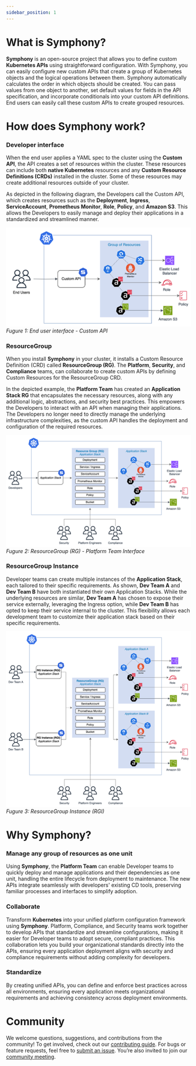 ```yaml
---
sidebar_position: 1
---
```

# What is Symphony?

**Symphony** is an open-source project that allows you to define custom
**Kubernetes APIs** using straightforward configuration. With Symphony,
you can easily configure new custom APIs that create a group of Kubernetes
objects and the logical operations between them. Symphony automatically
calculates the order in which objects should be created. You can pass values
from one object to another, set default values for fields in the API
specification, and incorporate conditionals into your custom API definitions.
End users can easily call these custom APIs to create grouped resources.

# How does Symphony work?

### Developer interface

When the end user applies a YAML spec to the cluster using the **Custom API**,
the API creates a set of resources within the cluster. These resources can
include both **native Kubernetes** resources and any **Custom Resource Definitions (CRDs)**
installed in the cluster. Some of these resources may create additional resources
outside of your cluster.

As depicted in the following diagram, the Developers call the Custom API, which
creates resources such as the **Deployment**, **Ingress**, **ServiceAccount**, **Prometheus Monitor**,
**Role**, **Policy**, and **Amazon S3**. This allows the Developers to easily manage and deploy
their applications in a standardized and streamlined manner.

![End user interface - Custom API](../../../images/architecture-diagrams/Symphony-Dev-Interface.png)
_Fugure 1: End user interface - Custom API_

### ResourceGroup

When you install **Symphony** in your cluster, it installs a Custom Resource Definition (CRD)
called **ResourceGroup (RG)**. The **Platform**, **Security**, and **Compliance** teams, can
collaborate to create custom APIs by defining Custom Resources for the ResourceGroup CRD.

In the depicted example, the **Platform Team** has created an **Application Stack RG** that encapsulates
the necessary resources, along with any additional logic, abstractions, and security best practices.
This empowers the Developers to interact with an API when managing their applications. The Developers
no longer need to directly manage the underlying infrastructure complexities, as the custom API
handles the deployment and configuration of the required resources.

![Platform Team Interface](../../../images/architecture-diagrams/Symphony-Platform-Team.png)
_Fugure 2: ResourceGroup (RG) - Platform Team Interface_

### ResourceGroup Instance

Developer teams can create multiple instances of the **Application Stack**, each tailored to their
specific requirements. As shown, **Dev Team A** and **Dev Team B** have both instantiated their own Application
Stacks. While the underlying resources are similar, **Dev Team A** has chosen to expose their service externally,
leveraging the Ingress option, while **Dev Team B** has opted to keep their service internal to the cluster.
This flexibility allows each development team to customize their application stack based on their specific
requirements.

![ResourceGroup Instance](../../../images/architecture-diagrams/Symphony-Instance.png)
_Fugure 3: ResourceGroup Instance (RGI)_

# Why Symphony?

### Manage any group of resources as one unit

Using **Symphony**, the **Platform Team** can enable Developer teams to quickly deploy and manage applications
and their dependencies as one unit, handling the entire lifecycle from deployment to maintenance.
The new APIs integrate seamlessly with developers' existing CD tools, preserving familiar processes
and interfaces to simplify adoption.

### Collaborate

Transform **Kubernetes** into your unified platform configuration framework using **Symphony**. Platform,
Compliance, and Security teams work together to develop APIs that standardize and streamline configurations,
making it easier for Developer teams to adopt secure, compliant practices. This collaboration lets you build
your organizational standards directly into the APIs, ensuring every application deployment aligns with
security and compliance requirements without adding complexity for developers.

### Standardize

By creating unified APIs, you can define and enforce best practices across all environments, ensuring
every application meets organizational requirements and achieving consistency across deployment environments.

# Community

We welcome questions, suggestions, and contributions from the community! To get involved, check out our
[contributing guide](https://github.com/aws-controllers-k8s/private-symphony/blob/main/CONTRIBUTING.md).
For bugs or feature requests, feel free to [submit an issue](https://github.com/aws-controllers-k8s/private-symphony/issues).
You’re also invited to join our [community meeting](https://github.com/aws-controllers-k8s/private-symphony?tab=readme-ov-file#symphony).
